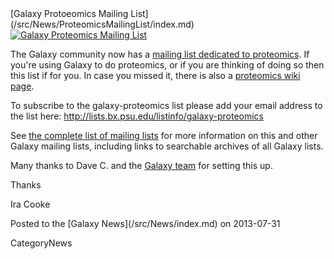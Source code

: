 <div class='newsItemHeader'>[Galaxy Protoeomics Mailing List](/src/News/ProteomicsMailingList/index.md)</div>

<div class='right'><a href='http://proteomics.list.galaxyproject.org/'><img src="/src/Images/Logos/MailmanLogoSmall.png" alt="Galaxy Proteomics Mailing List"  /></a></div>

The Galaxy community now has a [mailing list dedicated to proteomics](http://proteomics.list.galaxyproject.org/).  If you're using Galaxy to do proteomics, or if you are thinking of doing so then this list if for you.  In case you missed it, there is also a [proteomics wiki page](/src/Proteomics/index.md). 

To subscribe to the galaxy-proteomics list please add your email address to the list here:
 http://lists.bx.psu.edu/listinfo/galaxy-proteomics

See [the complete list of mailing lists](/src/MailingLists/index.md) for more information on this and other Galaxy mailing lists, including links to searchable archives of all Galaxy lists.

Many thanks to Dave C. and the [Galaxy team](/src/GalaxyTeam/index.md) for setting this up.

Thanks

Ira Cooke

<div class='newsItemFooter'>Posted to the [Galaxy News](/src/News/index.md) on 2013-07-31</div>

CategoryNews
